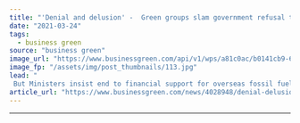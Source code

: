 ```yaml
---
title: "'Denial and delusion' -  Green groups slam government refusal to rule out new North Sea oil and gas exploration"
date: "2021-03-24"
tags: 
  - business green
source: "business green"
image_url: "https://www.businessgreen.com/api/v1/wps/a81c0ac/b0141cb9-6cf8-4595-9460-f46063f12add/4/oilrig1as-185x114.jpg"
image_fp: "/assets/img/post_thumbnails/113.jpg"
lead: "
 But Ministers insist end to financial support for overseas fossil fuel energy projects, £16bn transition plan for North Sea, and climate compatibility test for new projects can put UK on track to net zero emissions ..."
article_url: "https://www.businessgreen.com/news/4028948/denial-delusion-green-slam-government-refusal-rule-north-sea-oil-gas-exploration"
---
```


---
